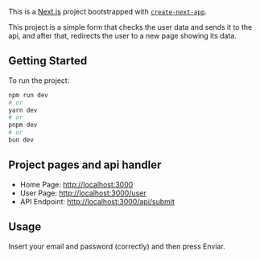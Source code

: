 This is a [Next.js](https://nextjs.org/) project bootstrapped with [`create-next-app`](https://github.com/vercel/next.js/tree/canary/packages/create-next-app).

This project is a simple form that checks the user data and sends it to the api, and after that, redirects the user to a new page showing its data.

## Getting Started

To run the project:

```bash
npm run dev
# or
yarn dev
# or
pnpm dev
# or
bun dev
```

## Project pages and api handler
- Home Page: [http://localhost:3000](http://localhost:3000)
- User Page: [http://localhost:3000/user](http://localhost:3000/user)
- API Endpoint: [http://localhost:3000/api/submit](http://localhost:3000/api/submit)

## Usage
Insert your email and password (correctly) and then press Enviar.
